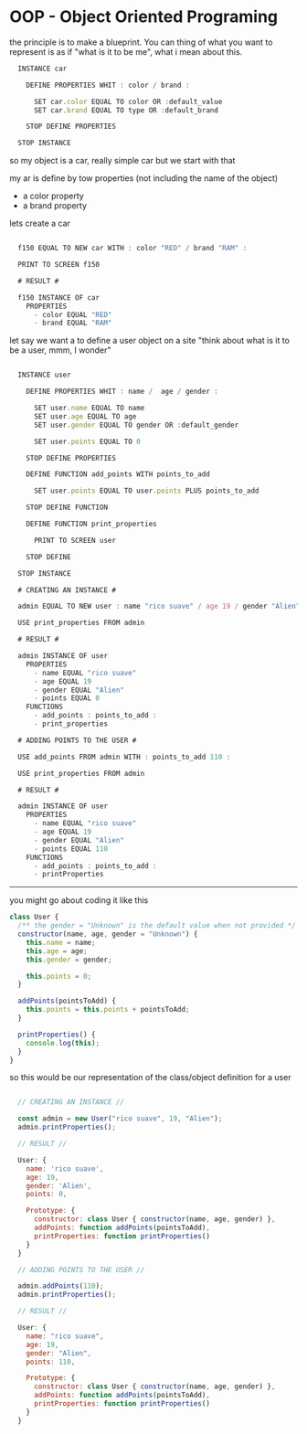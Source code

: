 # OOP - Object Oriented Programing

the principle is to make a blueprint. You can thing of what you want to represent is as if "what is it to be me", what i mean about this.

```jsx
  INSTANCE car

    DEFINE PROPERTIES WHIT : color / brand :

      SET car.color EQUAL TO color OR :default_value
      SET car.brand EQUAL TO type OR :default_brand

    STOP DEFINE PROPERTIES

  STOP INSTANCE
```

so my object is a car, really simple car but we start with that

my ar is define by tow properties (not including the name of the object)

- a color property
- a brand property

lets create a car

```jsx

  f150 EQUAL TO NEW car WITH : color "RED" / brand "RAM" :

  PRINT TO SCREEN f150

  # RESULT #

  f150 INSTANCE OF car
    PROPERTIES
      - color EQUAL "RED"
      - brand EQUAL "RAM"
```

let say we want a to define a user object on a site
"think about what is it to be a user, mmm, I wonder"

```jsx

  INSTANCE user

    DEFINE PROPERTIES WHIT : name /  age / gender :

      SET user.name EQUAL TO name
      SET user.age EQUAL TO age
      SET user.gender EQUAL TO gender OR :default_gender

      SET user.points EQUAL TO 0

    STOP DEFINE PROPERTIES

    DEFINE FUNCTION add_points WITH points_to_add

      SET user.points EQUAL TO user.points PLUS points_to_add

    STOP DEFINE FUNCTION

    DEFINE FUNCTION print_properties

      PRINT TO SCREEN user

    STOP DEFINE

  STOP INSTANCE

  # CREATING AN INSTANCE #

  admin EQUAL TO NEW user : name "rico suave" / age 19 / gender "Alien" :

  USE print_properties FROM admin

  # RESULT #

  admin INSTANCE OF user
    PROPERTIES
      - name EQUAL "rico suave"
      - age EQUAL 19
      - gender EQUAL "Alien"
      - points EQUAL 0
    FUNCTIONS
      - add_points : points_to_add :
      - print_properties

  # ADDING POINTS TO THE USER #

  USE add_points FROM admin WITH : points_to_add 110 :

  USE print_properties FROM admin

  # RESULT #

  admin INSTANCE OF user
    PROPERTIES
      - name EQUAL "rico suave"
      - age EQUAL 19
      - gender EQUAL "Alien"
      - points EQUAL 110
    FUNCTIONS
      - add_points : points_to_add :
      - printProperties

```

---

you might go about coding it like this

```js
class User {
  /** the gender = "Unknown" is the default value when not provided */
  constructor(name, age, gender = "Unknown") {
    this.name = name;
    this.age = age;
    this.gender = gender;

    this.points = 0;
  }

  addPoints(pointsToAdd) {
    this.points = this.points + pointsToAdd;
  }

  printProperties() {
    console.log(this);
  }
}
```

so this would be our representation of the class/object definition for a user

```js

  // CREATING AN INSTANCE //

  const admin = new User("rico suave", 19, "Alien");
  admin.printProperties();

  // RESULT //

  User: {
    name: 'rico suave',
    age: 19,
    gender: 'Alien',
    points: 0,

    Prototype: {
      constructor: class User { constructor(name, age, gender) },
      addPoints: function addPoints(pointsToAdd),
      printProperties: function printProperties()
    }
  }

  // ADDING POINTS TO THE USER //

  admin.addPoints(110);
  admin.printProperties();

  // RESULT //

  User: {
    name: "rico suave",
    age: 19,
    gender: "Alien",
    points: 110,

    Prototype: {
      constructor: class User { constructor(name, age, gender) },
      addPoints: function addPoints(pointsToAdd),
      printProperties: function printProperties()
    }
  }
```
